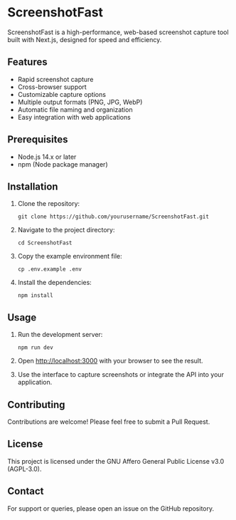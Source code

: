 # ScreenshotFast

ScreenshotFast is a high-performance, web-based screenshot capture tool built with Next.js, designed for speed and efficiency.

## Features

- Rapid screenshot capture
- Cross-browser support
- Customizable capture options
- Multiple output formats (PNG, JPG, WebP)
- Automatic file naming and organization
- Easy integration with web applications

## Prerequisites

- Node.js 14.x or later
- npm (Node package manager)

## Installation

1. Clone the repository:
   ```
   git clone https://github.com/yourusername/ScreenshotFast.git
   ```

2. Navigate to the project directory:
   ```
   cd ScreenshotFast
   ```

3. Copy the example environment file:
   ```
   cp .env.example .env
   ```

4. Install the dependencies:
   ```
   npm install
   ```

## Usage

1. Run the development server:
   ```
   npm run dev
   ```

2. Open [http://localhost:3000](http://localhost:3000) with your browser to see the result.

3. Use the interface to capture screenshots or integrate the API into your application.

## Contributing

Contributions are welcome! Please feel free to submit a Pull Request.

## License

This project is licensed under the GNU Affero General Public License v3.0 (AGPL-3.0).

## Contact

For support or queries, please open an issue on the GitHub repository.
